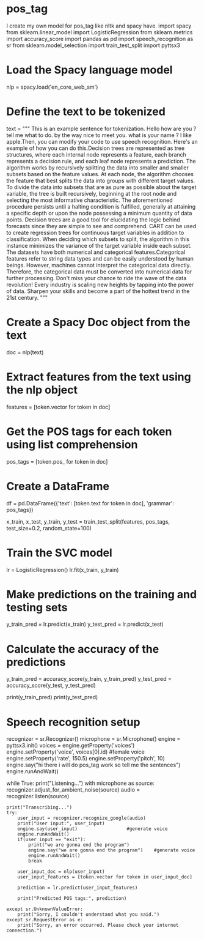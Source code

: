 # pos_tag
 I create my own model for pos_tag like nltk and spacy have.
import spacy
from sklearn.linear_model import LogisticRegression
from sklearn.metrics import accuracy_score
import pandas as pd
import speech_recognition as sr
from sklearn.model_selection import train_test_split
import pyttsx3

# Load the Spacy language model
nlp = spacy.load('en_core_web_sm')


# Define the text to be tokenized
text = """
This is an example sentence for tokenization.
Hello how are you ? tell me what to do.
by the way nice to meet you.
what is your name ? I like apple.Then, you can modify your code to use speech recognition.
Here's an example of how you can do this.Decision trees are represented as tree structures, where each internal node represents a feature, each branch represents a decision rule, and each leaf node represents a prediction.
The algorithm works by recursively splitting the data into smaller and smaller subsets based on the feature values.
At each node, the algorithm chooses the feature that best splits the data into groups with different target values.
To divide the data into subsets that are as pure as possible about the target variable, the tree is built recursively, beginning at the root node and selecting the most informative characteristic.
The aforementioned procedure persists until a halting condition is fulfilled, generally at attaining a specific depth or upon the node possessing a minimum quantity of data points.
Decision trees are a good tool for elucidating the logic behind forecasts since they are simple to see and comprehend.
CART can be used to create regression trees for continuous target variables in addition to classification.
When deciding which subsets to split, the algorithm in this instance minimizes the variance of the target variable inside each subset.
The datasets have both numerical and categorical features.Categorical features refer to string data types and can be easily understood by human beings.
However, machines cannot interpret the categorical data directly. Therefore, the categorical data must be converted into numerical data for further processing.
Don't miss your chance to ride the wave of the data revolution! Every industry is scaling new heights by tapping into the power of data. Sharpen your skills and become a part of the hottest trend in the 21st century.
"""

# Create a Spacy Doc object from the text
doc = nlp(text)

# Extract features from the text using the nlp object
features = [token.vector for token in doc]

# Get the POS tags for each token using list comprehension
pos_tags = [token.pos_ for token in doc]

# Create a DataFrame
df = pd.DataFrame({'text': [token.text for token in doc], 'grammar': pos_tags})

x_train, x_test, y_train, y_test = train_test_split(features, pos_tags, test_size=0.2, random_state=100)

# Train the SVC model
lr = LogisticRegression()
lr.fit(x_train, y_train)

# Make predictions on the training and testing sets
y_train_pred = lr.predict(x_train)
y_test_pred = lr.predict(x_test)

# Calculate the accuracy of the predictions
y_train_pred = accuracy_score(y_train, y_train_pred)
y_test_pred = accuracy_score(y_test, y_test_pred)

print(y_train_pred)
print(y_test_pred)

# Speech recognition setup
recognizer = sr.Recognizer()
microphone = sr.Microphone()
engine = pyttsx3.init()
voices = engine.getProperty('voices')
engine.setProperty('voice', voices[0].id)             #female voice
engine.setProperty('rate', 150.5)
engine.setProperty('pitch', 10) 
engine.say("hi there i will do pos_tag work so tell me the sentences")
engine.runAndWait()

while True:
    print("Listening...")
    with microphone as source:
        recognizer.adjust_for_ambient_noise(source)
        audio = recognizer.listen(source)

    print("Transcribing...")
    try:
        user_input = recognizer.recognize_google(audio)
        print("User input:", user_input)
        engine.say(user_input)                  #generate voice
        engine.runAndWait()
        if(user_input == "exit"):
            print("we are gonna end the program")
            engine.say("we are gonna end the program")    #generate voice
            engine.runAndWait()
            break
        
        user_input_doc = nlp(user_input)
        user_input_features = [token.vector for token in user_input_doc]

        prediction = lr.predict(user_input_features)

        print("Predicted POS tags:", prediction)

    except sr.UnknownValueError:
        print("Sorry, I couldn't understand what you said.")
    except sr.RequestError as e:
        print("Sorry, an error occurred. Please check your internet connection.")
